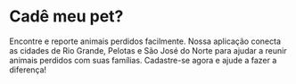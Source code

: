 # Cadê meu pet?

Encontre e reporte animais perdidos facilmente. Nossa aplicação conecta as cidades de Rio Grande, Pelotas e São José do Norte para ajudar a reunir animais perdidos com suas famílias. Cadastre-se agora e ajude a fazer a diferença!
